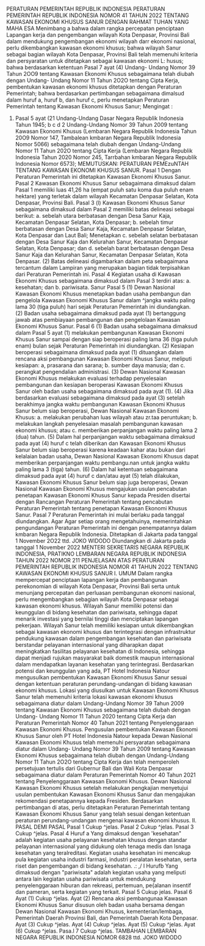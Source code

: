  PERATURAN PEMERINTAH REPUBLIK INDONESIA PERATURAN PEMERINTAH REPUBLIK INDONESIA NOMOR 41 TAHUN 2022 TENTANG KAWASAN EKONOMI KHUSUS SANUR
DENGAN RAHMAT TUHAN YANG MAHA ESA Menimbang a bahwa dalam rangka percepatan penciptaan Lapangan kerja dan pengembangan wilayah Kota Denpasar, Provinsi Bali dalam mendukung pengembangan ekonomi wilayah darr ekonomi nasional, perlu dikembangkan kawasan ekonomi khusus; bahwa wilayah Sanur sebagai bagian wilayah Kota Denpasar, Provinsi Bali telah memenuhi kriteria dan persyaratan untuk ditetapkan sebagai kawasan ekonomi L: husus; bahwa berdasarkan ketentuan Pasal 7 ayat (4) Undang- Undang Nomor 39 Tahun 2OO9 tentang Kawasan Ekonomi Khusus sebagaimana telah diubah dengan Undang- Undang Nomor 11 Tahun 2O2O tentang Cipta Kerja, pembentukan kawasan ekonomi khusus ditetapkan dengan Peraturan Pemerintah; bahwa berdasarkan pertimbangan sebagaimana dimalsud dalam huruf a, huruf b, dan huruf c, perlu menetapkan Peraturan Pemerintah tentang Kawasan Ekonomi Khusus Sanur;
Mengingat :

1. Pasal 5 ayat (21 Undang-Undang Dasar Negara Republik Indonesia Tahun 1945; b c d 2 Undang-Undang Nomor 39 Tahun 2009 tentang Kawasan Ekonomi Khusus (Lembaran Negara Republik Indonesia Tahun 20O9 Nomor 147, Tambalean kmbaran Negara Republik Indonesia Nomor 5066) sebagaimana telah diubah dengan Undang-Undang Nomor 11 Tahun 202O tentang Cipta Kerja (Lembaran Negara Republik Indonesia Tahun 2020 Nomor 245, Tarrbahan kmbaran Negara Republik Indonesia Nomor 6573);
MEMUTUSKAN:
 PERATURAN PEMEzuNTAH TENTANG KAWASAN EKONOMI KHUSUS SANUR. Pasal 1 Dengan Peraturan Pemerintah ini ditetapkan Kawasan Ekonomi Khusus Sanur. Pasal 2 Kawasan Ekonomi Khusus Sanur sebagaimana dimaksud dalam Pasal 1 memiliki luas 41,26 ha (empat puluh satu koma dua puluh enam hektare) yang terletak dalam wilayah Kecamatan Denpasar Selatan, Kota Denpasar, Provinsi Bali. Pasal 3 (l) Kawasan Ekonomi Khusus Sanur sebagaimana dimaksud dalam Pasal 2 memiliki batas delineasi sebagai berikut:
a. sebelah utara berbatasan dengan Desa Sanur Kaja, Kecamatan Denpasar Selatan, Kota Denpasar;
b. sebelah timur berbatasan dengan Desa Sanur Kaja, Kecamatan Denpasar Selatan, Kota Denpasar dan Laut Bali; Menetapkan c. sebelah selatan berbatasan dengan Desa Sanur Kaja dan Kelurahan Sanur, Kecamatan Denpasar Selatan, Kota Denpasar; dan
d. sebelah barat berbatasan dengan Desa Sanur Kaja dan Kelurahan Sanur, Kecamatan Denpasar Selatan, Kota Denpasar. (2) Batas delineasi digambarkan dalam peta sebagaimana tercantum dalam Lampiran yang merupakan bagian tidak terpisahkan dari Peraturan Pemerintah ini. Pasal 4 Kegiatan usaha di Kawasan Ekonomi Khusus sebagaimana dimaksud dalam Pasal 3 terdiri atas:
a. kesehatan; dan
b. pariwisata. Sanur Pasal 5 (1) Dewan Nasional Kawasan Ekonomi Khusus menetapkan badan usaha pembangun dan pengelola Kawasan Ekonomi Khusus Sanur dalam ^jangka waktu paling lama 30 (tiga puluh) hari sejak Peraturan Pemerintah ini diundangkan. (2) Badan usaha sebagaimana dimaksud pada ayat (1) bertanggung jawab atas pembiayaan pembangunan dan pengelolaan Kawasan Ekonomi Khusus Sanur.
Pasal 6
(1) Badan usaha sebagaimana dimaksud dalam Pasal 5 ayat (1) melakukan pembangunan Kawasan Ekonomi Khusus Sanur sampai dengan siap beroperasi paling lama 36 (tiga puluh enam) bulan sejak Peraturan Pemerintah ini diundangkan. (2) Kesiapan beroperasi sebagaimana dimaksud pada ayat (1) dituangkan dalam rencana aksi pembangunan Kawasan Ekonomi Khusus Sanur, meliputi kesiapan: a, prasarana dan sarana;
b. sumber daya manusia; dan
c. perangkat pengendalian administrasi. (3) Dewan Nasional Kawasan Ekonomi Khusus melakukan evaluasi terhadap penyelesaian pembangunan dan kesiapan beroperasi Kawasan Ekonomi Khusus Sanur oleh badan usaha sebagaimana dimaksud pada ayat (1). (4) Jika berdasarkan evaluasi sebagaimana dimaksud pada ayat (3) setelah berakhimya jangka waktu pembangunan Kawasan Ekonomi Khusus Sanur belum siap beroperasi, Dewan Nasional Kawasan Ekonomi Khusus:
a. melakukan perubahan luas wilayah atau zr.taa peruntukan;
b. melakukan langkah penyelesaian masalah pembangunan kawasan ekonomi khusus; atau
c. memberikan perpanjangan waktu paling lama 2 (dua) tahun. (5) Dalam hal perpanjangan waktu sebagaimana dimaksud pada ayat (4) huruf c telah diberikan dan Kawasan Ekonomi Khusus Sanur belum siap beroperasi karena keadaan kahar atau bukan dari kelalaian badan usaha, Dewan Nasional Kawasan Ekonomi Khusus dapat memberikan perpanjangan waktu pembangu.nan untuk jangka waktu paling lama 3 (tiga) tahun. (6) Dalam hal ketentuan sebagaimana dimaksud pada ayat (4) huruf c dan/atau ayat (5) telah dilakukan, Kawasan Ekonomi Khusus Sanur belum siap juga beroperasi, Dewan Nasional Kawasan Ekonomi Khusus mengajukan usulan pencabutan penetapan Kawasan Ekonomi Khusus Sanur kepada Presiden disertai dengan Rancangan Peraturan Pemerintah tentang pencabutan Peraturan Pemerintah tentang penetapan Kawasan Ekonomi Khusus Sanur. Pasal 7 Peraturan Pemerintah ini mulai berlaku pada tanggal diundangkan. Agar
Agar setiap orang mengetahuinya, memerintahkan pengundangan Peraturan Pemerintah ini dengan penempatannya dalam kmbaran Negara Republik Indonesia. Ditetapkan di Jakarta pada tanggal 1 November 2O22 ttd. JOKO WIDODO Diundangkan di Jakarta pada tanggal 1 November 2022 MENTERI SEKRETARIS NEGARA REPUBLIK INDONESIA, PRATIKNO LEMBARAN NEGARA REPUBLIK INDONESIA TAHUN 2022 NOMOR 211 PENJELASAN ATAS PERATURAN PEMERINTAH REPUBLIK INDONESIA NOMOR 41 TAHUN 2022 TENTANG KAWASAN EKONOMI KHUSUS SANUR I. UMUM Dalam rangka mempercepat penciptaan lapangan kerja dan pembangunan perekonomian di wilayah Kota Denpasar, Provinsi Bali serta untuk menunjang percepatan dan perluasan pembangunan ekonomi nasional, perlu mengembangkan sebagian wilayah Kota Denpasar sebagai kawasan ekonomi khusus. Wilayah Sanur memiliki potensi dan keunggulan di bidang kesehatan dan pariwisata, sehingga dapat menarik investasi yang bernilai tinggi dan menciptakan lapangan pekerjaan. Wilayah Sanur telah memiliki kesiapan untuk dikembangkan sebagai kawasan ekonomi khusus dan terintegrasi dengan infrastruktur pendukung kawasan dalam pengembangan kesehatan dan pariwisata berstandar pelayanan internasional yang diharapkan dapat meningkatkan fasilitas pelayanan kesehatan di Indonesia, sehingga dapat menjadi rujukan masyarakat baik domestik maupun internasional dalam mendapatkan layanan kesehatan yang terintegrasi. Berdasarkan potensi dan keunggulan yang ada, PT Hotel Indonesia Natour mengusulkan pembentukan Kawasan Ekonomi Khusus Sanur sesuai dengan ketentuan peraturan perundang-undangan di bidang kawasan ekonomi khusus. Lokasi yang diusulkan untuk Kawasan Ekonomi Khusus Sanur telah memenuhi kriteria lokasi kawasan ekonomi khusus sebagaimana diatur dalam Undang-Undang Nomor 39 Tahun 2009 tentang Kawasan Ekonomi Khusus sebagaimana telah diubah dengan Undang- Undang Nomor 11 Tahun 2020 tentang Cipta Kerja dan Peraturan Pemerintah Nomor 40 Tahun 2021 tentang Penyelenggaraan Kawasan Ekonomi Khusus. Pengusulan pembentukan Kawasan Ekonomi Khusus Sanur oleh PT Hotel Indonesia Natour kepada Dewan Nasional Kawasan Ekonomi Khusus telah memenuhi persyaratan sebagaimana diatur dalam Undang- Undang Nomor 39 Tahun 2009 tentang Kawasan Ekonomi Khusus sebagaimana telah diubah dengan Undang-Undang Nomor 11 Tahun 2O2O tentang Cipta Kerja dan telah memperoleh persetujuan tertulis dari Gubernur Bali dan Wali Kota Denpasar sebagaimana diatur dalam Peraturan Pemerintah Nomor 40 Tahun 2021 tentang Penyelenggaraan Kawasan Ekonomi Khusus. Dewan Nasional Kawasan Ekonomi Khusus setelah melakukan pengkajian menyetujui usulan pembentukan Kawasan Ekonomi Khusus Sanur dan mengajukan rekomendasi penetapannya kepada Fresiden. Berdasarkan pertimbangan di atas, perlu ditetapkan Peraturan Pemerintah tentang Kawasan Ekonomi Khusus Sanur yang telah sesuai dengan ketentuan peraturan perundang-undangan mengenai kawasan ekonomi khusus. II. PASAL DEMI PASAL Pasal 1 Cukup ^jelas. Pasal 2 Cukup ^jelas. Pasal 3 Cukup ^jelas. Pasal 4 Huruf a Yang dimaksud dengan 'kesehatan" adalah kegiatan usaha pelayanan kesehatan khusus dengan standar pelayanan internasional yang didukung oleh tenaga medis dan lsnaga kesehatan yang teralreditasi. Kegiatan usaha kesehatan ini mencakup pula kegiatan usaha industri farmasi, industri peralatan kesehatan, serta riset dan pengembangan di bidang kesehatan.
.: ,/ I Hurufb Yang dimaksud dengan "pariwisata" adalah kegiatan usaha yang meliputi antara lain kegiatan usaha pariwisata untuk mendukung penyelenggaraan hiburan dan rekreasi, pertemuan, pe{alanan insentif dan pameran, serta kegiatan yang terkait. Pasal 5 Cukup jelas. Pasal 6 Ayat (1) Cukup ^jelas. Ayat (2) Rencana aksi pembangunaa Kawasan Ekonomi Khusus Sanur disusun oleh badan usaha bersama dengan Dewan Nasional Kawasan Ekonomi Khusus, kementerian/lembaga, Pemerintah Daerah Provinsi Bali, dan Pemerintah Daerah Kota Denpasar. Ayat (3) Cukup ^jelas. Ayat (4) Cukup ^jelas. Ayat (5) Cukup ^jelas. Ayat (6) Cukup ^jelas. Pasa.l 7 Cukup ^jelas. TAMBAHAN LEMBARAN NEGARA REPUBLIK INDONESIA NOMOR 6828 ttd. JOKO WIDODO